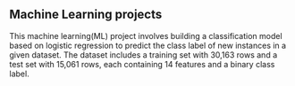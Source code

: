 ## Machine Learning projects
This machine learning(ML) project involves building a classification model based on logistic regression to predict the class label of new instances in a given dataset. The dataset includes a training set with 30,163 rows and a test set with 15,061 rows, each containing 14 features and a binary class label.
